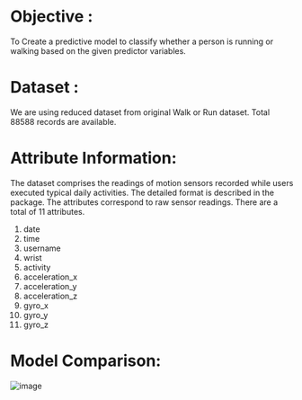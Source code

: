 # Objective : 
To Create a predictive model to classify whether a person is running or walking based on the given predictor variables.

# Dataset : 
We are using reduced dataset from original Walk or Run dataset. Total 88588 records are available.

# Attribute Information:
The dataset comprises the readings of motion sensors recorded while users executed typical daily activities. The detailed format is described in the package. The attributes correspond to raw sensor readings. There are a total of 11 attributes.
1.	date
2.	time
3.	username
4.	wrist
5.	activity
6.	acceleration_x
7.	acceleration_y
8.	acceleration_z
9.	gyro_x
10.	gyro_y
11.	gyro_z

# Model Comparison:
![image](https://github.com/user-attachments/assets/4e515714-a4f8-44b6-9e44-264e0d122621)


